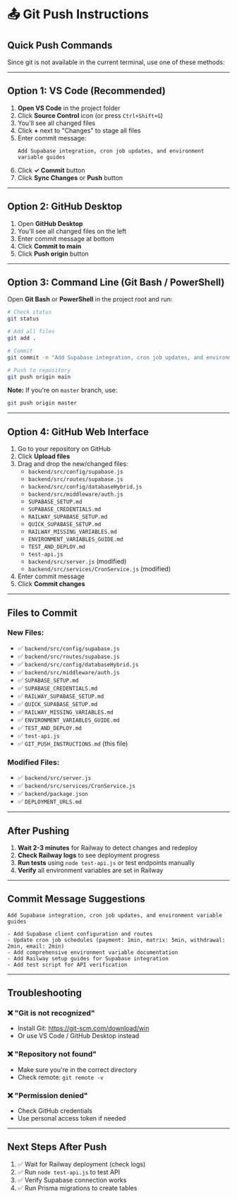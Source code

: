 # 📤 Git Push Instructions

## Quick Push Commands

Since git is not available in the current terminal, use one of these methods:

---

## Option 1: VS Code (Recommended)

1. **Open VS Code** in the project folder
2. Click **Source Control** icon (or press `Ctrl+Shift+G`)
3. You'll see all changed files
4. Click **+** next to "Changes" to stage all files
5. Enter commit message:
   ```
   Add Supabase integration, cron job updates, and environment variable guides
   ```
6. Click **✓ Commit** button
7. Click **Sync Changes** or **Push** button

---

## Option 2: GitHub Desktop

1. Open **GitHub Desktop**
2. You'll see all changed files on the left
3. Enter commit message at bottom
4. Click **Commit to main**
5. Click **Push origin** button

---

## Option 3: Command Line (Git Bash / PowerShell)

Open **Git Bash** or **PowerShell** in the project root and run:

```bash
# Check status
git status

# Add all files
git add .

# Commit
git commit -m "Add Supabase integration, cron job updates, and environment variable guides"

# Push to repository
git push origin main
```

**Note:** If you're on `master` branch, use:
```bash
git push origin master
```

---

## Option 4: GitHub Web Interface

1. Go to your repository on GitHub
2. Click **Upload files**
3. Drag and drop the new/changed files:
   - `backend/src/config/supabase.js`
   - `backend/src/routes/supabase.js`
   - `backend/src/config/databaseHybrid.js`
   - `backend/src/middleware/auth.js`
   - `SUPABASE_SETUP.md`
   - `SUPABASE_CREDENTIALS.md`
   - `RAILWAY_SUPABASE_SETUP.md`
   - `QUICK_SUPABASE_SETUP.md`
   - `RAILWAY_MISSING_VARIABLES.md`
   - `ENVIRONMENT_VARIABLES_GUIDE.md`
   - `TEST_AND_DEPLOY.md`
   - `test-api.js`
   - `backend/src/server.js` (modified)
   - `backend/src/services/CronService.js` (modified)
4. Enter commit message
5. Click **Commit changes**

---

## Files to Commit

### New Files:
- ✅ `backend/src/config/supabase.js`
- ✅ `backend/src/routes/supabase.js`
- ✅ `backend/src/config/databaseHybrid.js`
- ✅ `backend/src/middleware/auth.js`
- ✅ `SUPABASE_SETUP.md`
- ✅ `SUPABASE_CREDENTIALS.md`
- ✅ `RAILWAY_SUPABASE_SETUP.md`
- ✅ `QUICK_SUPABASE_SETUP.md`
- ✅ `RAILWAY_MISSING_VARIABLES.md`
- ✅ `ENVIRONMENT_VARIABLES_GUIDE.md`
- ✅ `TEST_AND_DEPLOY.md`
- ✅ `test-api.js`
- ✅ `GIT_PUSH_INSTRUCTIONS.md` (this file)

### Modified Files:
- ✅ `backend/src/server.js`
- ✅ `backend/src/services/CronService.js`
- ✅ `backend/package.json`
- ✅ `DEPLOYMENT_URLS.md`

---

## After Pushing

1. **Wait 2-3 minutes** for Railway to detect changes and redeploy
2. **Check Railway logs** to see deployment progress
3. **Run tests** using `node test-api.js` or test endpoints manually
4. **Verify** all environment variables are set in Railway

---

## Commit Message Suggestions

```
Add Supabase integration, cron job updates, and environment variable guides

- Add Supabase client configuration and routes
- Update cron job schedules (payment: 1min, matrix: 5min, withdrawal: 2min, email: 2min)
- Add comprehensive environment variable documentation
- Add Railway setup guides for Supabase integration
- Add test script for API verification
```

---

## Troubleshooting

### ❌ "Git is not recognized"
- Install Git: https://git-scm.com/download/win
- Or use VS Code / GitHub Desktop instead

### ❌ "Repository not found"
- Make sure you're in the correct directory
- Check remote: `git remote -v`

### ❌ "Permission denied"
- Check GitHub credentials
- Use personal access token if needed

---

## Next Steps After Push

1. ✅ Wait for Railway deployment (check logs)
2. ✅ Run `node test-api.js` to test API
3. ✅ Verify Supabase connection works
4. ✅ Run Prisma migrations to create tables

